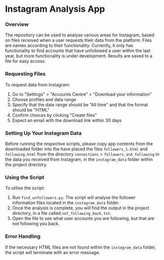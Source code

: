 # Instagram Analysis App

### Overview

The repository can be used to analyse various areas for Instagram, based on files received when a user requests their data from the platform. Files are names according to their functionality. Currently, it only has functionality to find accounts that have unfollowed a user within the last year, but more functionality is under development. Results are saved to a file for easy access.

### Requesting Files

To request data from Instagram:

1. Go to "Settings" > "Accounts Centre" > "Download your information"
2. Choose profiles and data range
3. Specify that the date range should be "All time" and that the format should be "HTML"
4. Confirm choices by clicking "Create files"
5. Expect an email with the download link within 30 days

### Setting Up Your Instagram Data

Before running the respective scripts, please copy app contents from the downloaded folder into the
have placed the files `followers_1.html` and `following.html` from the directory `connections` > `followers_and_following` in the data you received from Instagram, in the `instagram_data` folder within the project directory.

### Using the Script

To utilise the script:

1. Run `find_unfollowers.py`. The script will analyse the follower information files located in the `instagram_data` folder.
2. Once the analysis is complete, you will find the output in the project directory, in a file called `not_following_back.txt`.
3. Open the file to see what user accounts you are following, but that are not following you back.

### Error Handling

If the necessary HTML files are not found within the `instagram_data` folder, the script will terminate with an error message.
